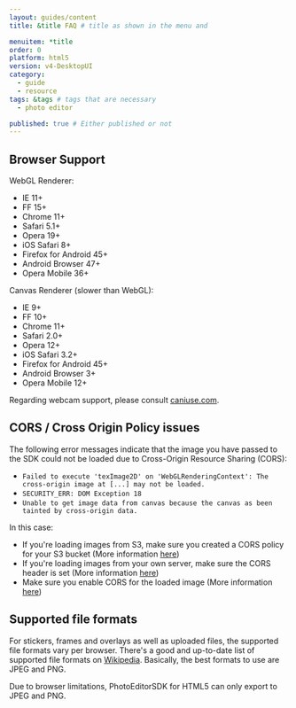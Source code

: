 ```yaml
---
layout: guides/content
title: &title FAQ # title as shown in the menu and

menuitem: *title
order: 0
platform: html5
version: v4-DesktopUI
category:
  - guide
  - resource
tags: &tags # tags that are necessary
  - photo editor

published: true # Either published or not
---
```



## Browser Support

WebGL Renderer:

  * IE 11+
  * FF 15+
  * Chrome 11+
  * Safari 5.1+
  * Opera 19+
  * iOS Safari 8+
  * Firefox for Android 45+
  * Android Browser 47+
  * Opera Mobile 36+

Canvas Renderer (slower than WebGL):

  * IE 9+
  * FF 10+
  * Chrome 11+
  * Safari 2.0+
  * Opera 12+
  * iOS Safari 3.2+
  * Firefox for Android 45+
  * Android Browser 3+
  * Opera Mobile 12+

Regarding webcam support, please consult [caniuse.com](http://caniuse.com/#feat=stream).



## CORS / Cross Origin Policy issues

The following error messages indicate that the image you have passed to the SDK could not be loaded
due to Cross-Origin Resource Sharing (CORS):

* `Failed to execute 'texImage2D' on 'WebGLRenderingContext': The cross-origin image at [...] may not be loaded.`
* `SECURITY_ERR: DOM Exception 18`
* `Unable to get image data from canvas because the canvas as been tainted by cross-origin data.`

In this case:

* If you're loading images from S3, make sure you created a CORS policy for your S3 bucket (More information [here](http://docs.aws.amazon.com/AmazonS3/latest/dev/cors.html))
* If you're loading images from your own server, make sure the CORS header is set (More information [here](http://enable-cors.org/server.html))
* Make sure you enable CORS for the loaded image (More information [here](http://blog.chromium.org/2011/07/using-cross-domain-images-in-webgl-and.html))



## Supported file formats

For stickers, frames and overlays as well as uploaded files, the supported file formats vary per browser. There's
a good and up-to-date list of supported file formats on [Wikipedia](https://en.wikipedia.org/wiki/Comparison_of_web_browsers#Image_format_support).
Basically, the best formats to use are JPEG and PNG.

Due to browser limitations, PhotoEditorSDK for HTML5 can only export to JPEG and PNG.
